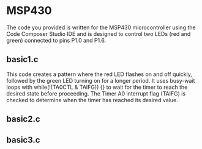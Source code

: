 # MSP430
The code you provided is written for the MSP430 microcontroller using the Code Composer Studio IDE and is designed to control two LEDs (red and green) connected to pins P1.0 and P1.6. 
## basic1.c
This code creates a pattern where the red LED flashes on and off quickly, followed by the green LED turning on for a longer period.
It uses busy-wait loops with while(!(TA0CTL & TAIFG)) {} to wait for the timer to reach the desired state before proceeding. The Timer A0 interrupt flag (TAIFG) is checked to determine when the timer has reached its desired value.
## basic2.c

## basic3.c
